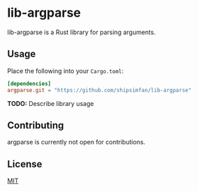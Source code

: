 # lib-argparse

lib-argparse is a Rust library for parsing arguments.

## Usage

Place the following into your `Cargo.toml`:

```toml
[dependencies]
argparse.git = "https://github.com/shipsimfan/lib-argparse"
```

**TODO:** Describe library usage

## Contributing

argparse is currently not open for contributions.

## License

[MIT](https://choosealicense.com/licenses/mit/)